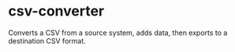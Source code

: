 # csv-converter
Converts a CSV from a source system, adds data, then exports to a destination CSV format.
